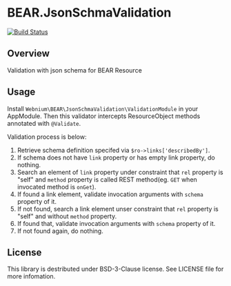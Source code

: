 BEAR.JsonSchmaValidation
========================
[![Build Status](https://travis-ci.org/webnium/BEAR.JsonSchemaValidation.png?branch=master)](https://travis-ci.org/webnium/BEAR.JsonSchemaValidation)

Overview
--------
Validation with json schema for BEAR Resource 

Usage
-----
Install `Webnium\BEAR\JsonSchmaValidation\ValidationModule` in your AppModule.
Then this validator intercepts ResourceObject methods annotated with `@Validate`.

Validation process is below:

1. Retrieve schema definition specifed via `$ro->links['describedBy']`.
2. If schema does not have `link` property or has empty link property, do nothing.
3. Search an element of `link` property under constraint that `rel` property is  "self" and `method` property is called REST method(eg. `GET` when invocated method is `onGet`).
4. If found a link element, validate invocation arguments with `schema` property of it.
5. If not found, search a link element unser constraint that `rel` property is "self" and without `method` property.
6. If found that, validate invocation arguments with `schema` property of it.
7. If not found again, do nothing.

License
-------
This library is destributed under BSD-3-Clause license.
See LICENSE file for more infomation.
